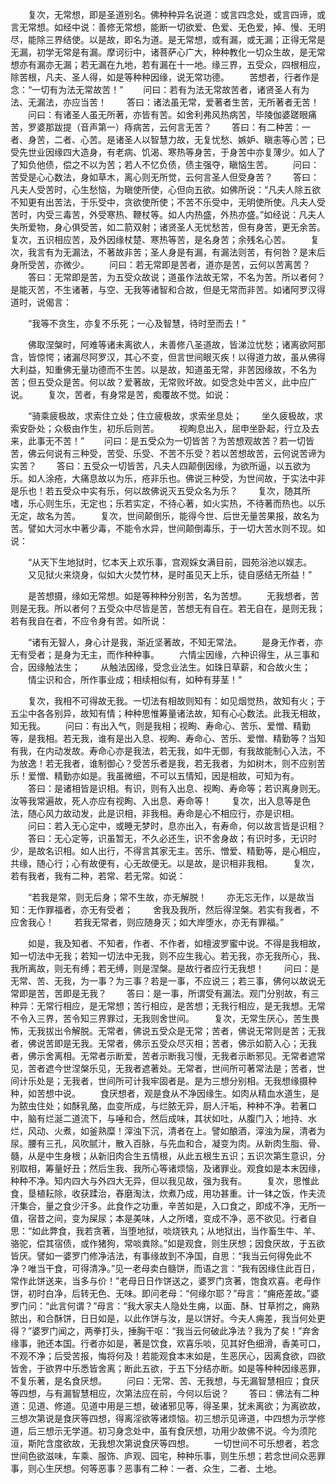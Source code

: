 <!-- { "loadSidebar": true } -->
　　复次，无常想，即是圣道别名。佛种种异名说道：或言四念处，或言四谛，或言无常想。如经中说：善修无常想，能断一切欲爱、色爱、无色爱，掉、慢、无明尽，能除三界结使。以是故，即名为道。是无常想，或有漏，或无漏；正得无常是无漏，初学无常是有漏。摩诃衍中，诸菩萨心广大，种种教化一切众生故，是无常想亦有漏亦无漏；若无漏在九地，若有漏在十一地。缘三界，五受众，四根相应，除苦根，凡夫、圣人得，如是等种种因缘，说无常功德。
　　苦想者，行者作是念：“一切有为法无常故苦！”
　　问曰：若有为法无常故苦者，诸贤圣人有为法、无漏法，亦应当苦！
　　答曰：诸法虽无常，爱著者生苦，无所著者无苦！
　　问曰：有诸圣人虽无所著，亦皆有苦。如舍利弗风热病苦，毕陵伽婆蹉眼痛苦，罗婆那跋提（音声第一）痔病苦，云何言无苦？
　　答曰：有二种苦：一者、身苦，二者、心苦。是诸圣人以智慧力故，无复忧愁、嫉妒、瞋恚等心苦；已受先世业因缘四大造身，有老病、饥渴、寒热等身苦，于身苦中亦复薄少。如人了了知负他债，偿之不以为苦；若人不忆负债，债主强夺，瞋恼生苦。
　　问曰：苦受是心心数法，身如草木，离心则无所觉，云何言圣人但受身苦？
　　答曰：凡夫人受苦时，心生愁恼，为瞋使所使，心但向五欲。如佛所说：“凡夫人除五欲不知更有出苦法，于乐受中，贪欲使所使；不苦不乐受中，无明使所使。凡夫人受苦时，内受三毒苦，外受寒热、鞭杖等。如人内热盛，外热亦盛。”如经说：凡夫人失所爱物，身心俱受苦，如二箭双射；诸贤圣人无忧愁苦，但有身苦，更无余苦。复次，五识相应苦，及外因缘杖楚、寒热等苦，是名身苦；余残名心苦。
　　复次，我言有为无漏法，不著故非苦；圣人身是有漏，有漏法则苦，有何咎？是末后身所受苦，亦微少。
　　问曰：若无常即是苦者，道亦是苦，云何以苦离苦？
　　答曰：无常即是苦，为五受众故说；道虽作法故无常，不名为苦。所以者何？是能灭苦，不生诸著，与空、无我等诸智和合故，但是无常而非苦。如诸阿罗汉得道时，说偈言：

　　“我等不贪生，亦复不乐死；一心及智慧，待时至而去！”

　　佛取涅槃时，阿难等诸未离欲人，未善修八圣道故，皆涕泣忧愁；诸离欲阿那含，皆惊愕；诸漏尽阿罗汉，其心不变，但言世间眼灭疾！以得道力故，虽从佛得大利益，知重佛无量功德而不生苦。以是故，知道虽无常，非苦因缘故，不名为苦；但五受众是苦。何以故？爱著故，无常败坏故。如受念处中苦义，此中应广说。
　　复次，苦者，有身常是苦，痴覆故不觉。如说：

　　“骑乘疲极故，求索住立处；住立疲极故，求索坐息处；
　　坐久疲极故，求索安卧处；众极由作生，初乐后则苦。
　　视眴息出入，屈申坐卧起，行立及去来，此事无不苦！”
　　问曰：是五受众为一切皆苦？为苦想观故苦？若一切皆苦，佛云何说有三种受，苦受、乐受、不苦不乐受？若以苦想故苦，云何说苦谛为实苦？
　　答曰：五受众一切皆苦，凡夫人四颠倒因缘，为欲所逼，以五欲为乐。如人涂疮，大痛息故以为乐，疮非乐也。佛说三种受，为世间故，于实法中非是乐也！若五受众中实有乐，何以故佛说灭五受众名为乐？
　　复次，随其所嗜，乐心则生乐，无定也；乐若实定，不待心著，如火实热，不待著而热也。以乐无定，故名为苦。
　　复次，世间颠倒乐，能得今世、后世无量苦果报，故名为苦。譬如大河水中著少毒，不能令水异，世间颠倒毒乐，于一切大苦水则不现。如说：

　　“从天下生地狱时，忆本天上欢乐事，宫观婇女满目前，园苑浴池以娱志。
　　又见狱火来烧身，似如大火焚竹林，是时虽见天上乐，徒自感结无所益！”

　　是苦想摄，缘如无常想。如是等种种分别苦，名为苦想。
　　无我想者，苦则是无我。所以者何？五受众中尽皆是苦，苦想无有自在。若无自在，是则无我；若有我自在者，不应令身有苦。如所说：

　　“诸有无智人，身心计是我，渐近坚著故，不知无常法。
　　是身无作者，亦无有受者；是身为无主，而作种种事。
　　六情尘因缘，六种识得生，从三事和合，因缘触法生；
　　从触法因缘，受念业法生。如珠日草薪，和合故火生；
　　情尘识和合，所作事业成；相续相似有，如种有芽茎！”

　　复次，我相不可得故无我。一切法有相故则知有：如见烟觉热，故知有火；于五尘中各各别异，故知有情；种种思惟筹量诸法故，知有心心数法。此我无相故，知无我。
　　问曰：有出入气，则是我相；视眴、寿命心、苦乐、爱憎、精勤等，是我相。若无我，谁有是出入息、视眴、寿命心、苦乐、爱憎、精勤等？当知有我，在内动发故。寿命心亦是我法，若无我，如牛无御，有我故能制心入法，不为放逸！若无我者，谁制御心？受苦乐者是我，若无我者，为如树木，则不应别苦乐！爱憎、精勤亦如是。我虽微细，不可以五情知，因是相故，可知为有。
　　答曰：是诸相皆是识相。有识，则有入出息、视眴、寿命等；若识离身则无。汝等我常遍故，死人亦应有视眴、入出息、寿命等！
　　复次，出入息等是色法，随心风力故动发，此是识相，非我相。寿命是心不相应行，亦是识相。
　　问曰：若入无心定中，或睡无梦时，息亦出入，有寿命，何以故言皆是识相？
　　答曰：无心定等，识虽暂无，不久必还生，识不舍身故；有识时多，无识时少，是故名识相。如人出行，不得言其家无主。苦乐、憎爱、精勤等，是心相应，共缘，随心行；心有故便有，心无故便无。以是故，是识相非我相。
　　复次，若有我者，我有二种，若常、若无常。如说：

　　“若我是常，则无后身；常不生故，亦无解脱！
　　亦无忘无作，以是故当知：无作罪福者，亦无有受者；
　　舍我及我所，然后得涅槃。若实有我者，不应舍我心！
　　若我无常者，则应随身灭；如大岸堕水，亦无有罪福。”

　　如是，我及知者、不知者，作者、不作者，如檀波罗蜜中说。不得是我相故，知一切法中无我；若知一切法中无我，则不应生我心。若无我，亦无我所心，我、我所离故，则无有缚；若无缚，则是涅槃。是故行者应行无我想！
　　问曰：是无常、苦、无我，为一事？为三事？若是一事，不应说三；若三事，佛何以故说无常即是苦，苦即是无我？
　　答曰：是一事，所谓受有漏法。观门分别故，有三种异：无常行相应，是无常想；苦行相应，是苦想；无我行相应，是无我想。无常不令入三界，苦令知三界罪过，无我则舍世间。
　　复次，无常生厌心，苦生畏怖，无我拔出令解脱。无常者，佛说五受众是无常；苦者，佛说无常则是苦；无我者，佛说苦即是无我。无常者，佛示五受众尽灭相；苦者，佛示如箭入心；无我者，佛示舍离相。无常者示断爱，苦者示断我习慢，无我者示断邪见。无常者遮常见，苦者遮今世涅槃乐见，无我者遮著处。无常者，世间所可著常法是；苦者，世间计乐处是；无我者，世间所可计我牢固者是。是为三想分别相。无我想缘摄种种，如苦想中说。
　　食厌想者，观是食从不净因缘生。如肉从精血水道生，是为脓虫住处；如酥乳酪，血变所成，与烂脓无异，厨人汗垢，种种不净。若著口中，脑有烂涎二道流下，与唾和合，然后成味，其状如吐，从腹门入；地持、水烂，风动、火煮，如釜熟糜！滓浊下沉，清者在上。譬如酿酒，滓浊为屎，清者为尿。腰有三孔，风吹腻汁，散入百脉，与先血和合，凝变为肉。从新肉生脂、骨、髓，从是中生身根；从新旧肉合生五情根，从此五根生五识；五识次第生意识，分别取相，筹量好丑；然后生我、我所心等诸烦恼，及诸罪业。观食如是本末因缘，种种不净。知内四大与外四大无异，但以我见故，强为我有。
　　复次，思惟此食，垦植耘除，收获蹂治，舂磨淘汰，炊煮乃成，用功甚重。计一钵之饭，作夫流汗集合，量之食少汗多。此食作之功重，辛苦如是，入口食之，即成不净，无所一值，宿昔之间，变为屎尿；本是美味，人之所嗜，变成不净，恶不欲见。行者自思：“如此弊食，我若贪著，当堕地狱，啖烧铁丸；从地狱出，当作畜生牛、羊、骆驼，偿其宿债，或作猪狗，常啖粪除。”如是观食，则生厌想；因食厌故，于五欲皆厌。譬如一婆罗门修净洁法，有事缘故到不净国，自思：“我当云何得免此不净？唯当干食，可得清净。”见一老母卖白髓饼，而语之言：“我有因缘住此百日，常作此饼送来，当多与价！”老母日日作饼送之，婆罗门贪著，饱食欢喜。老母作饼，初时白净，后转无色、无味。即问老母：“何缘尔耶？”母言：“痈疮差故。”婆罗门问：“此言何谓？”母言：“我大家夫人隐处生痈，以面、酥、甘草拊之，痈熟脓出，和合酥饼，日日如是，以此作饼与汝，是以饼好。今夫人痈差，我当何处更得？”婆罗门闻之，两拳打头，捶胸干呕：“我当云何破此净法？我为了矣！”弃舍缘事，驰还本国。行者亦如是，著是饮食，欢喜乐啖，见其好色细滑，香美可口，不观不净；后受苦报，悔将何及！若能观食本末如是，生恶厌心，因离食欲，四欲皆舍，于欲界中乐悉皆舍离；断此五欲，于五下分结亦断。如是等种种因缘恶罪，不复乐著，是名食厌想。
　　问曰：无常、苦、无我想，与无漏智慧相应；食厌等四想，与有漏智慧相应，次第法应在前，今何以后说？
　　答曰：佛法有二种道：见道、修道。见道中用是三想，破诸邪见等，得圣果，犹未离欲；为离欲故，三想次第说是食厌等四想，得离淫欲等诸烦恼。初三想示见谛道，中四想为示学修道，后三想示无学道。初习身念处中，虽有食厌想，功用少故佛不说。今为须陀洹，斯陀含度欲故，无我想次第说食厌等四想。
　　一切世间不可乐想者，若念世间色欲滋味，车乘、服饰、庐观、园宅，种种乐事，则生乐想；若念世间众恶罪事，则心生厌想。何等恶事？恶事有二种：一者、众生，二者、土地。
